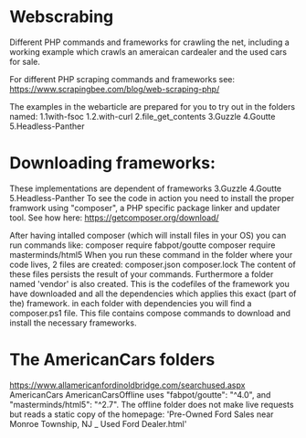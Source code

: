 # Webscrabing
Different PHP commands and frameworks for crawling the net, including a working example which crawls an ameraican cardealer and the used cars for sale.

For different PHP scraping commands and frameworks see:
https://www.scrapingbee.com/blog/web-scraping-php/

The examples in the webarticle are prepared for you to try out in the folders named:
1.1with-fsoc
1.2.with-curl
2.file_get_contents
3.Guzzle
4.Goutte
5.Headless-Panther

# Downloading frameworks:
These implementations are dependent of frameworks
3.Guzzle
4.Goutte
5.Headless-Panther
To see the code in action you need to install the proper framwork using "composer", 
a PHP specific package linker and updater tool. See how here:
https://getcomposer.org/download/

After having intalled composer (which will install files in your OS)
you can run commands like:
composer require fabpot/goutte
composer require masterminds/html5
When you run these command in the folder where your code lives, 2 files are created:
composer.json
composer.lock
The content of these files persists the result of your commands.
Furthermore a folder named 'vendor' is also created. This is the codefiles
of the framework you have downloaded and all the dependencies which applies this exact 
(part of the) framework.
in each folder with dependencies you will find a composer.ps1 file. This file contains 
compose commands to download and install the necessary frameworks.

# The AmericanCars folders 
https://www.allamericanfordinoldbridge.com/searchused.aspx
AmericanCars
AmericanCarsOffline
uses "fabpot/goutte": "^4.0", and "masterminds/html5": "^2.7".
The offline folder does not make live requests but reads a static copy of the homepage:
'Pre-Owned Ford Sales near Monroe Township, NJ _ Used Ford Dealer.html'

